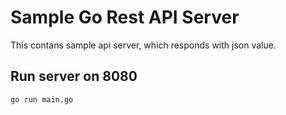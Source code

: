 # Sample Go Rest API Server

This contans sample api server, which responds with json value.

## Run server on 8080

``` 
go run main.go
```
